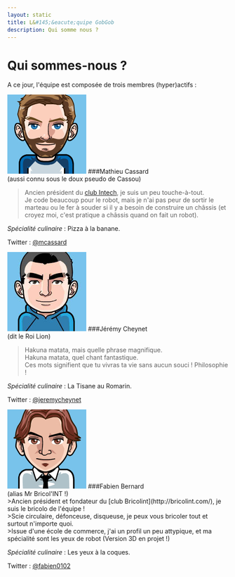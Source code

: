 ```yaml
---
layout: static
title: L&#145;&eacute;quipe GobGob
description: Qui somme nous ?
---
```


# Qui sommes-nous ?

A ce jour, l'équipe est composée de trois membres (hyper)actifs :


<img class="vignette" src="/img/cassou.png" alt="cassou"/>
###Mathieu Cassard
<div class="subheader">(aussi connu sous le doux pseudo de Cassou)</div>

>Ancien président du [club Intech](http://www.club-intech.fr/), je suis un peu touche-à-tout. <br />
>Je code beaucoup pour le robot, mais je n'ai pas peur de sortir le marteau ou le fer à souder si il y a besoin de construire un châssis (et croyez moi, c'est pratique a châssis quand on fait un robot).

*Spécialité culinaire* : Pizza à la banane.

Twitter : [@mcassard](https://twitter.com/mcassard)

<img class="vignette" src="/img/leroilion.png" alt="leroilion"/>
###Jérémy Cheynet
<div class="subheader">(dit le Roi Lion)</div>

>Hakuna matata, mais quelle phrase magnifique. <br />
>Hakuna matata, quel chant fantastique. <br />
>Ces mots signifient que tu vivras ta vie sans aucun souci ! Philosophie !

*Spécialité culinaire* : La Tisane au Romarin.

Twitter : [@jeremycheynet](https://twitter.com/jeremycheynet)

<img class="vignette" src="/img/fabien0102.png" alt="fabien0102"/>
###Fabien Bernard 
<div class="subheader">(alias Mr Bricol'INT !)</div>
>Ancien président et fondateur du [club Bricolint](http://bricolint.com/), je suis le bricolo de l'équipe ! <br />
>Scie circulaire, défonceuse, disqueuse, je peux vous bricoler tout et surtout n'importe quoi. <br />
>Issue d'une école de commerce, j'ai un profil un peu attypique, et ma spécialité sont les yeux de robot (Version 3D en projet !)

*Spécialité culinaire* : Les yeux à la coques.

Twitter : [@fabien0102](https://twitter.com/fabien0102)
